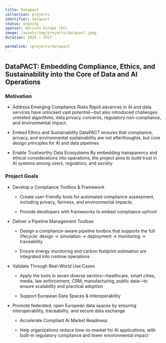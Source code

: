 ```yaml
---
title: Datapact
collection: projects
identifier: datapact
status: ongoing
sponsor: Horizon Europe (EU)
image: /assets/img/projects/datapact.jpeg
duration: 2025 – 2027

permalink: /projects/datapact
---
```


## DataPACT: Embedding Compliance, Ethics, and Sustainability into the Core of Data and AI Operations

### Motivation
- Address Emerging Compliance Risks
    Rapid advances in AI and data services have unlocked vast potential—but also introduced challenges: untested algorithms, data privacy concerns, regulatory non-compliance, and environmental impact.

- Embed Ethics and Sustainability
    DataPACT ensures that compliance, privacy, and environmental sustainability are not afterthoughts, but core design principles for AI and data pipelines 

- Enable Trustworthy Data Ecosystems
    By embedding transparency and ethical considerations into operations, the project aims to build trust in AI systems among users, regulators, and society

### Project Goals
- Develop a Compliance Toolbox & Framework

    - Create user-friendly tools for automated compliance assessment, including privacy, fairness, and environmental impacts.

    - Provide developers with frameworks to embed compliance upfront 

- Deliver a Pipeline Management Toolbox

    - Design a compliance-aware pipeline toolbox that supports the full lifecycle: design → simulation → deployment → monitoring → traceability

    - Ensure energy monitoring and carbon footprint estimation are integrated into runtime operations 


- Validate Through Real-World Use Cases

    - Apply the tools in seven diverse sectors—healthcare, smart cities, media, law enforcement, CRM, manufacturing, public data—to ensure scalability and practical adoption 

    - Support European Data Spaces & Interoperability

- Promote federated, open European data spaces by ensuring interoperability, traceability, and secure data exchange 

    - Accelerate Compliant AI Market Readiness

    - Help organizations reduce time-to-market for AI applications, with built-in regulatory compliance and lower environmental impact